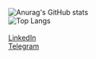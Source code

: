 ![Anurag's GitHub stats](https://github-readme-stats.vercel.app/api?username=rainstr7&theme=react&hide=stars,prs,issues,contribs&count_private=true&show_icons=true)
<br>
![Top Langs](https://github-readme-stats.vercel.app/api/top-langs/?username=rainstr7&layout=compact&theme=react&card_width=445)
<br>
<br>
[LinkedIn](https://www.linkedin.com/in/ihahn/)
<br>
[Telegram](https://teleg.run/ihahn_dev)
